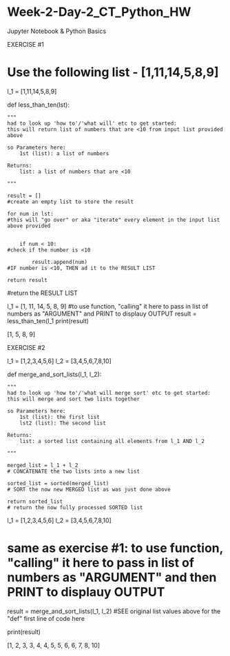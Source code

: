 # Week-2-Day-2_CT_Python_HW
Jupyter Notebook &amp; Python Basics

EXERCISE #1

# Use the following list - [1,11,14,5,8,9]

l_1 = [1,11,14,5,8,9]


def less_than_ten(lst):

    """
    had to look up 'how to'/'what will' etc to get started:
    this will return list of numbers that are <10 from input list provided above 

    so Parameters here: 
        1st (list): a list of numbers

    Returns:
        list: a list of numbers that are <10
    
    """

    result = []   
    #create an empty list to store the result

    for num in lst:   
    #this will "go over" or aka "iterate" every element in the input list above provided


        if num < 10:  
    #check if the number is <10

            result.append(num)  
    #IF number is <10, THEN ad it to the RESULT LIST

    return result  
 #return the RESULT LIST


l_1 = [1, 11, 14, 5, 8, 9]
#to use function, "calling" it here to pass in list of numbers as "ARGUMENT" and PRINT to displauy OUTPUT
result = less_than_ten(l_1
print(result)


[1, 5, 8, 9]




EXERCISE #2

l_1 = [1,2,3,4,5,6]
l_2 = [3,4,5,6,7,8,10]

def merge_and_sort_lists(l_1, l_2):

    """
    had to look up 'how to'/'what will merge sort' etc to get started:
    this will merge and sort two lists together

    so Parameters here: 
        1st (list): the first list
        lst2 (list): The second list

    Returns:
        list: a sorted list containing all elements from l_1 AND l_2
    
    """

    merged_list = l_1 + l_2
    # CONCATENATE the two lists into a new list

    sorted_list = sorted(merged_list) 
    # SORT the now new MERGED list as was just done above

    return sorted_list
    # return the now fully processed SORTED list


l_1 = [1,2,3,4,5,6]
l_2 = [3,4,5,6,7,8,10]
# same as exercise #1: to use function, "calling" it here to pass in list of numbers as "ARGUMENT" and then PRINT to displauy OUTPUT

result = merge_and_sort_lists(l_1, l_2)
#SEE original list values above for the "def" first line of code here

print(result)

[1, 2, 3, 3, 4, 4, 5, 5, 6, 6, 7, 8, 10]

